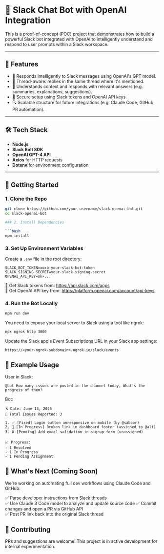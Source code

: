 # 🤖 Slack Chat Bot with OpenAI Integration

This is a proof-of-concept (POC) project that demonstrates how to build a powerful Slack bot integrated with OpenAI to intelligently understand and respond to user prompts within a Slack workspace.

---

## 📌 Features

- 🧠 Responds intelligently to Slack messages using OpenAI's GPT model.
- 🔄 Thread-aware: replies in the same thread where it's mentioned.
- 🎯 Understands context and responds with relevant answers (e.g. summaries, explanations, suggestions).
- 🔐 Secure setup using Slack tokens and OpenAI API keys.
- 🔍 Scalable structure for future integrations (e.g. Claude Code, GitHub PR automation).

---

## 🛠 Tech Stack

- **Node.js**
- **Slack Bolt SDK**
- **OpenAI GPT-4 API**
- **Axios** for HTTP requests
- **Dotenv** for environment configuration

---

## 🚀 Getting Started

### 1. Clone the Repo

```bash
git clone https://github.com/your-username/slack-openai-bot.git
cd slack-openai-bot

### 2. Install Dependencies

```bash
npm install
```

### 3. Set Up Environment Variables

Create a `.env` file in the root directory:

```env
SLACK_BOT_TOKEN=xoxb-your-slack-bot-token
SLACK_SIGNING_SECRET=your-slack-signing-secret
OPENAI_API_KEY=sk-...
```

🔑 Get Slack tokens from: https://api.slack.com/apps  
🔑 Get OpenAI API key from: https://platform.openai.com/account/api-keys

### 4. Run the Bot Locally

```bash
npm run dev
```

You need to expose your local server to Slack using a tool like ngrok:

```bash
npx ngrok http 3000
```

Update the Slack app's Event Subscriptions URL in your Slack app settings:

```
https://<your-ngrok-subdomain>.ngrok.io/slack/events
```

## 💬 Example Usage

User in Slack:
```
@bot How many issues are posted in the channel today, What's the progress of them?
```

Bot:
```
🗓️ Date: June 13, 2025
📌 Total Issues Reported: 3

1. ✅ [Fixed] Login button unresponsive on mobile (by @saboor)  
2. 🚧 [In Progress] Broken link in dashboard footer (assigned to @ali)  
3. ⏳ [Pending] Add email validation in signup form (unassigned)

📈 Progress:  
- 1 Resolved  
- 1 In Progress  
- 1 Pending Assignment

```

## 🧪 What's Next (Coming Soon)

We're working on automating full dev workflows using Claude Code and GitHub:

✅ Parse developer instructions from Slack threads  
✅ Use Claude 3 Code model to analyze and update source code 
✅ Commit changes and open a PR via GitHub API  
✅ Post PR link back into the original Slack thread  

## 🤝 Contributing

PRs and suggestions are welcome! This project is in active development for internal experimentation.

